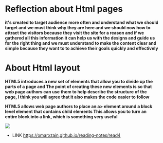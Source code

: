 # Reflection about Html pages
**it's created to target audience more often and understand what we should target and we must think why they are here and we should now how to attract the visitors because they visit the site for a reason and if we gathered all this information it can help us with the designs and guide us for the right thing
and we must understand to make the content clear and simple because they want to to achieve their goals quickly and effectively**

# About Html layout
 __HTML5 introduces a new set of elements that allow you to divide up the parts of a page and The point of creating these new elements is so that web page authors can use them to help describe the structure of the page, I think you will agree that it also makes the code easier to follow__
 
 __HTML5 allows web page authors to place an a> element around a block level element that contains child elements This allows you to turn an entire block into a link, which is something very useful__


![](https://www.devsaran.com/sites/default/files/styles/large/public/blogimages/html5.jpg?itok=5dTd8gY7)

- LINK
https://omarxzain.github.io/reading-notes/read4
